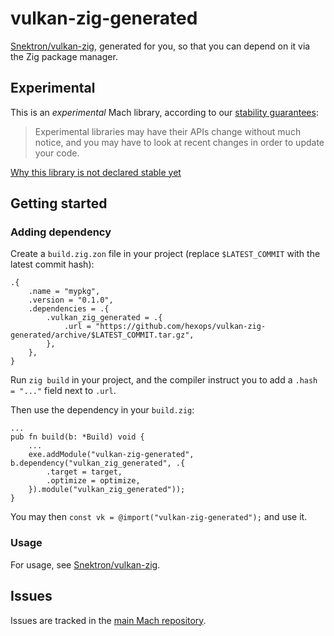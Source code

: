 # vulkan-zig-generated

[Snektron/vulkan-zig](https://github.com/Snektron/vulkan-zig), generated for you, so that you can depend on it via the Zig package manager.

## Experimental

This is an _experimental_ Mach library, according to our [stability guarantees](https://machengine.org/next/docs/libs/):

> Experimental libraries may have their APIs change without much notice, and you may have to look at recent changes in order to update your code.

[Why this library is not declared stable yet](https://machengine.org/next/docs/libs/experimental/#earcut)

## Getting started

### Adding dependency

Create a `build.zig.zon` file in your project (replace `$LATEST_COMMIT` with the latest commit hash):

```
.{
    .name = "mypkg",
    .version = "0.1.0",
    .dependencies = .{
        .vulkan_zig_generated = .{
            .url = "https://github.com/hexops/vulkan-zig-generated/archive/$LATEST_COMMIT.tar.gz",
        },
    },
}
```

Run `zig build` in your project, and the compiler instruct you to add a `.hash = "..."` field next to `.url`.

Then use the dependency in your `build.zig`:

```zig
...
pub fn build(b: *Build) void {
    ...
    exe.addModule("vulkan-zig-generated", b.dependency("vulkan_zig_generated", .{
        .target = target,
        .optimize = optimize,
    }).module("vulkan_zig_generated"));
}
```

You may then `const vk = @import("vulkan-zig-generated");` and use it.

### Usage

For usage, see [Snektron/vulkan-zig](https://github.com/Snektron/vulkan-zig).

## Issues

Issues are tracked in the [main Mach repository](https://github.com/hexops/mach/issues?q=is%3Aissue+is%3Aopen+label%3Avulkan-zig-generated).
